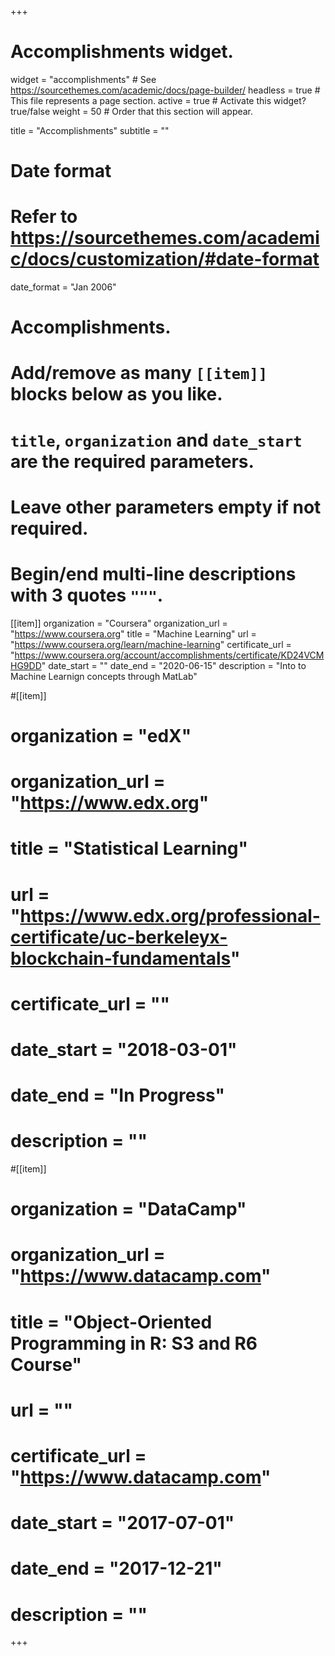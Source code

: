 +++
# Accomplishments widget.
widget = "accomplishments"  # See https://sourcethemes.com/academic/docs/page-builder/
headless = true  # This file represents a page section.
active = true  # Activate this widget? true/false
weight = 50  # Order that this section will appear.

title = "Accomplish&shy;ments"
subtitle = ""

# Date format
#   Refer to https://sourcethemes.com/academic/docs/customization/#date-format
date_format = "Jan 2006"

# Accomplishments.
#   Add/remove as many `[[item]]` blocks below as you like.
#   `title`, `organization` and `date_start` are the required parameters.
#   Leave other parameters empty if not required.
#   Begin/end multi-line descriptions with 3 quotes `"""`.

[[item]]
  organization = "Coursera"
  organization_url = "https://www.coursera.org"
  title = "Machine Learning"
  url = "https://www.coursera.org/learn/machine-learning"
  certificate_url = "https://www.coursera.org/account/accomplishments/certificate/KD24VCMHG9DD"
  date_start = ""
  date_end = "2020-06-15"
  description = "Into to Machine Learnign concepts through MatLab"

#[[item]]
 # organization = "edX"
 # organization_url = "https://www.edx.org"
 # title = "Statistical Learning"
#  url = "https://www.edx.org/professional-certificate/uc-berkeleyx-blockchain-fundamentals"
 # certificate_url = ""
#  date_start = "2018-03-01"
#  date_end = "In Progress"
#  description = ""
  
#[[item]]
 # organization = "DataCamp"
#  organization_url = "https://www.datacamp.com"
 # title = "Object-Oriented Programming in R: S3 and R6 Course"
 # url = ""
 # certificate_url = "https://www.datacamp.com"
#  date_start = "2017-07-01"
#  date_end = "2017-12-21"
#  description = ""

+++
